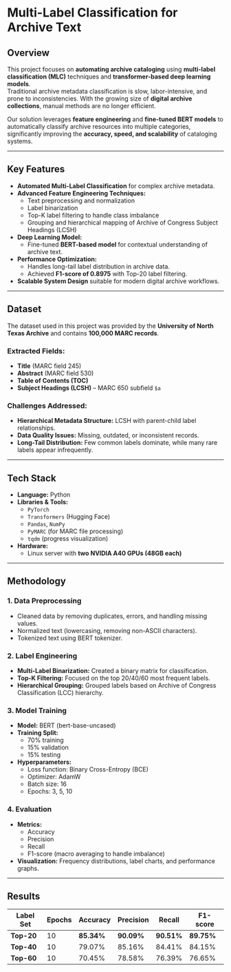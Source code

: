 
#  Multi-Label Classification for Archive Text 

##  Overview
This project focuses on **automating archive cataloging** using **multi-label classification (MLC)** techniques and **transformer-based deep learning models**.  
Traditional archive metadata classification is slow, labor-intensive, and prone to inconsistencies. With the growing size of **digital archive collections**, manual methods are no longer efficient.  

Our solution leverages **feature engineering** and **fine-tuned BERT models** to automatically classify archive resources into multiple categories, significantly improving the **accuracy, speed, and scalability** of cataloging systems.  

---

## Key Features
- **Automated Multi-Label Classification** for complex archive metadata.
- **Advanced Feature Engineering Techniques:**
  - Text preprocessing and normalization  
  - Label binarization  
  - Top-K label filtering to handle class imbalance  
  - Grouping and hierarchical mapping of Archive of Congress Subject Headings (LCSH)
- **Deep Learning Model:**
  - Fine-tuned **BERT-based model** for contextual understanding of archive text.
- **Performance Optimization:**
  - Handles long-tail label distribution in archive data.
  - Achieved **F1-score of 0.8975** with Top-20 label filtering.
- **Scalable System Design** suitable for modern digital archive workflows.

---

##  Dataset
The dataset used in this project was provided by the **University of North Texas Archive** and contains **100,000 MARC records**.

### Extracted Fields:
- **Title** (MARC field 245)  
- **Abstract** (MARC field 530)  
- **Table of Contents (TOC)**  
- **Subject Headings (LCSH)** – MARC 650 subfield `$a`

### Challenges Addressed:
- **Hierarchical Metadata Structure:** LCSH with parent-child label relationships.  
- **Data Quality Issues:** Missing, outdated, or inconsistent records.  
- **Long-Tail Distribution:** Few common labels dominate, while many rare labels appear infrequently.

---

##  Tech Stack
- **Language:** Python  
- **Libraries & Tools:**
  - `PyTorch`
  - `Transformers` (Hugging Face)
  - `Pandas`, `NumPy`
  - `PyMARC` (for MARC file processing)
  - `tqdm` (progress visualization)
- **Hardware:**  
  - Linux server with **two NVIDIA A40 GPUs (48GB each)**

---

##  Methodology

### 1. Data Preprocessing
- Cleaned data by removing duplicates, errors, and handling missing values.
- Normalized text (lowercasing, removing non-ASCII characters).
- Tokenized text using BERT tokenizer.

### 2. Label Engineering
- **Multi-Label Binarization:** Created a binary matrix for classification.
- **Top-K Filtering:** Focused on the top 20/40/60 most frequent labels.
- **Hierarchical Grouping:** Grouped labels based on Archive of Congress Classification (LCC) hierarchy.

### 3. Model Training
- **Model:** BERT (bert-base-uncased)
- **Training Split:**
  - 70% training  
  - 15% validation  
  - 15% testing
- **Hyperparameters:**
  - Loss function: Binary Cross-Entropy (BCE)
  - Optimizer: AdamW
  - Batch size: 16
  - Epochs: 3, 5, 10

### 4. Evaluation
- **Metrics:**
  - Accuracy
  - Precision
  - Recall
  - F1-score (macro averaging to handle imbalance)
- **Visualization:** Frequency distributions, label charts, and performance graphs.

---

##  Results

| Label Set | Epochs | Accuracy | Precision | Recall | F1-score |
|-----------|--------|----------|-----------|--------|----------|
| **Top-20** | 10     | **85.34%** | **90.09%**  | **90.51%** | **89.75%** |
| **Top-40** | 10     | 79.07%    | 85.16%      | 84.41%     | 84.15% |
| **Top-60** | 10     | 70.45%    | 78.58%      | 76.39%     | 76.65% |


